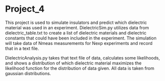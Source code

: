 # Project_4

This project is used to simulate insulators and predict which dielectric material was used in an experiment. DielectricSim.py utilizes data from dielectric_table.txt to create a list of dielectric materials and dielectric constants that could have been included in the experiment. The simulation will take data of Nmeas measurements for Nexp experiments and record that in a text file.

DielectricAnalysis.py takes that text file of data, calculates some likelihoods, and shows a distribution of which dielectric material maximizes the likelihood function for the distribution of data given. All data is taken from gaussian distributions.
